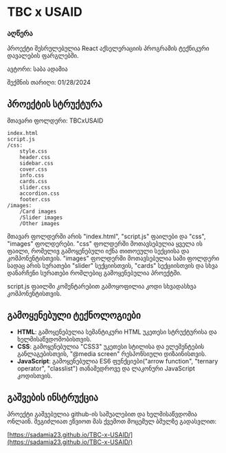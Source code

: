 # TBC x USAID 

### აღწერა

პროექტი შესრულებულია React აქსელერაციის პროგრამის ტექნიკური დავალების ფარგლებში.  

ავტორი: საბა ადამია 

შექმნის თარიღი: 01/28/2024

## პროექტის სტრუქტურა
მთავარი ფოლდერი: TBCxUSAID
  
    index.html    
    script.js    
    /css:
        style.css
        header.css
        sidebar.css
        cover.css
        info.css
        cards.css
        slider.css
        accordion.css
        footer.css
    /images:
        /Card images
        /Slider images
        /Other images

მთავარ ფოლდერში არის "index.html", "script.js" ფაილები და "css", "images" ფოლდერები. "css" ფოლდერში მოთავსებულია ყველა ის ფაილი, რომელივ გამოყენებული იქნა თითოეული სექციისა და კომპონენტისთვის. 
"images" ფოლდერში მოთავსებულია სამი ფოლდერი სადაც არის სურათები "slider" სექციისთვის, "cards" სექციისთვის და სხვა დანარჩენი სურათები რომლებიც გამოყენებულია პროექტში.

script.js ფაილში კომენტარებით გამოყოფილია კოდი სხვადასხვა კომპონენტისთვის. 



## გამოყენებული ტექნოლოგიები

- **HTML**: გამოყენებულია სემანტიკური HTML უკეთესი სტრუქტურისა და ხელმისაწვდომობისთვის.
- **CSS**: გამოყენებულია "CSS3" უკეთესი სტილისა და ელემენტების განლაგებისთვის, "@media screen" რესპონსიული დიზაინისთვის.
- **JavaScript**: გამოყენებულია ES6 ფუნქციები("arrow function", "ternary operator", "classlist") თანამედროვე და ლაკონური JavaScript კოდისთვის.

## გაშვების ინსტრუქცია

პროექტი გაშვებულია github-ის საშუალებით და ხელმისაწვდომია ონლაინ. შეგიძლიათ ეწვიოთ მას ქვემოთ მოცემულ ბმულზე გადასვლით:

[https://sadamia23.github.io/TBC-x-USAID/](https://sadamia23.github.io/TBC-x-USAID/)


